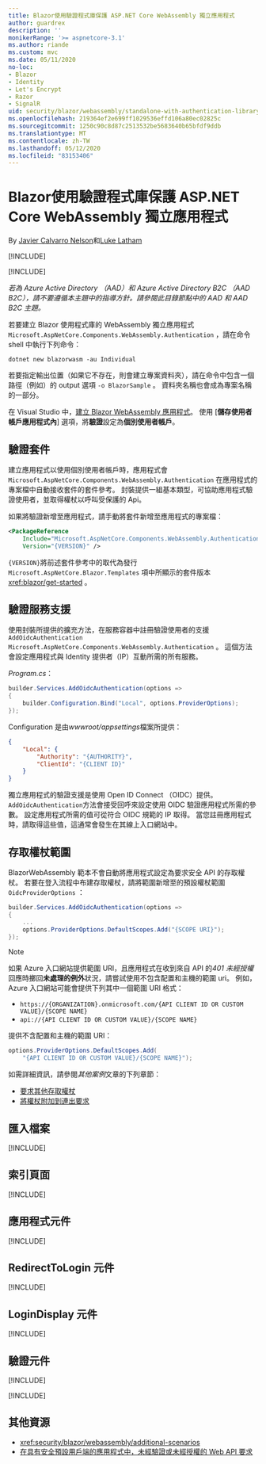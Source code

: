 ```yaml
---
title: Blazor使用驗證程式庫保護 ASP.NET Core WebAssembly 獨立應用程式
author: guardrex
description: ''
monikerRange: '>= aspnetcore-3.1'
ms.author: riande
ms.custom: mvc
ms.date: 05/11/2020
no-loc:
- Blazor
- Identity
- Let's Encrypt
- Razor
- SignalR
uid: security/blazor/webassembly/standalone-with-authentication-library
ms.openlocfilehash: 219364ef2e699ff1029536effd106a80ec02825c
ms.sourcegitcommit: 1250c90c8d87c2513532be5683640b65bfdf9ddb
ms.translationtype: MT
ms.contentlocale: zh-TW
ms.lasthandoff: 05/12/2020
ms.locfileid: "83153406"
---
```

# <a name="secure-an-aspnet-core-blazor-webassembly-standalone-app-with-the-authentication-library"></a>Blazor使用驗證程式庫保護 ASP.NET Core WebAssembly 獨立應用程式

By [Javier Calvarro Nelson](https://github.com/javiercn)和[Luke Latham](https://github.com/guardrex)

[!INCLUDE[](~/includes/blazorwasm-preview-notice.md)]

[!INCLUDE[](~/includes/blazorwasm-3.2-template-article-notice.md)]

*若為 Azure Active Directory （AAD）和 Azure Active Directory B2C （AAD B2C），請不要遵循本主題中的指導方針。請參閱此目錄節點中的 AAD 和 AAD B2C 主題。*

若要建立 Blazor 使用程式庫的 WebAssembly 獨立應用程式 `Microsoft.AspNetCore.Components.WebAssembly.Authentication` ，請在命令 shell 中執行下列命令：

```dotnetcli
dotnet new blazorwasm -au Individual
```

若要指定輸出位置（如果它不存在，則會建立專案資料夾），請在命令中包含一個路徑（例如）的 output 選項 `-o BlazorSample` 。 資料夾名稱也會成為專案名稱的一部分。

在 Visual Studio 中，[建立 Blazor WebAssembly 應用程式](xref:blazor/get-started)。 使用 [**儲存使用者帳戶應用程式內**] 選項，將**驗證**設定為**個別使用者帳戶**。

## <a name="authentication-package"></a>驗證套件

建立應用程式以使用個別使用者帳戶時，應用程式會 `Microsoft.AspNetCore.Components.WebAssembly.Authentication` 在應用程式的專案檔中自動接收套件的套件參考。 封裝提供一組基本類型，可協助應用程式驗證使用者，並取得權杖以呼叫受保護的 Api。

如果將驗證新增至應用程式，請手動將套件新增至應用程式的專案檔：

```xml
<PackageReference 
    Include="Microsoft.AspNetCore.Components.WebAssembly.Authentication" 
    Version="{VERSION}" />
```

`{VERSION}`將前述套件參考中的取代為發行 `Microsoft.AspNetCore.Blazor.Templates` 項中所顯示的套件版本 <xref:blazor/get-started> 。

## <a name="authentication-service-support"></a>驗證服務支援

使用封裝所提供的擴充方法，在服務容器中註冊驗證使用者的支援 `AddOidcAuthentication` `Microsoft.AspNetCore.Components.WebAssembly.Authentication` 。 這個方法會設定應用程式與 Identity 提供者（IP）互動所需的所有服務。

*Program.cs*：

```csharp
builder.Services.AddOidcAuthentication(options =>
{
    builder.Configuration.Bind("Local", options.ProviderOptions);
});
```

Configuration 是由*wwwroot/appsettings*檔案所提供：

```json
{
    "Local": {
        "Authority": "{AUTHORITY}",
        "ClientId": "{CLIENT ID}"
    }
}
```

獨立應用程式的驗證支援是使用 Open ID Connect （OIDC）提供。 `AddOidcAuthentication`方法會接受回呼來設定使用 OIDC 驗證應用程式所需的參數。 設定應用程式所需的值可從符合 OIDC 規範的 IP 取得。 當您註冊應用程式時，請取得這些值，這通常會發生在其線上入口網站中。

## <a name="access-token-scopes"></a>存取權杖範圍

BlazorWebAssembly 範本不會自動將應用程式設定為要求安全 API 的存取權杖。 若要在登入流程中布建存取權杖，請將範圍新增至的預設權杖範圍 `OidcProviderOptions` ：

```csharp
builder.Services.AddOidcAuthentication(options =>
{
    ...
    options.ProviderOptions.DefaultScopes.Add("{SCOPE URI}");
});
```

> [!NOTE]
> 如果 Azure 入口網站提供範圍 URI，且應用程式在收到來自 API 的*401 未經授權*回應時擲回**未處理的例外**狀況，請嘗試使用不包含配置和主機的範圍 uri。 例如，Azure 入口網站可能會提供下列其中一個範圍 URI 格式：
>
> * `https://{ORGANIZATION}.onmicrosoft.com/{API CLIENT ID OR CUSTOM VALUE}/{SCOPE NAME}`
> * `api://{API CLIENT ID OR CUSTOM VALUE}/{SCOPE NAME}`
>
> 提供不含配置和主機的範圍 URI：
>
> ```csharp
> options.ProviderOptions.DefaultScopes.Add(
>     "{API CLIENT ID OR CUSTOM VALUE}/{SCOPE NAME}");
> ```

如需詳細資訊，請參閱*其他案例*文章的下列章節：

* [要求其他存取權杖](xref:security/blazor/webassembly/additional-scenarios#request-additional-access-tokens)
* [將權杖附加到連出要求](xref:security/blazor/webassembly/additional-scenarios#attach-tokens-to-outgoing-requests)

## <a name="imports-file"></a>匯入檔案

[!INCLUDE[](~/includes/blazor-security/imports-file-standalone.md)]

## <a name="index-page"></a>索引頁面

[!INCLUDE[](~/includes/blazor-security/index-page-authentication.md)]

## <a name="app-component"></a>應用程式元件

[!INCLUDE[](~/includes/blazor-security/app-component.md)]

## <a name="redirecttologin-component"></a>RedirectToLogin 元件

[!INCLUDE[](~/includes/blazor-security/redirecttologin-component.md)]

## <a name="logindisplay-component"></a>LoginDisplay 元件

[!INCLUDE[](~/includes/blazor-security/logindisplay-component.md)]

## <a name="authentication-component"></a>驗證元件

[!INCLUDE[](~/includes/blazor-security/authentication-component.md)]

[!INCLUDE[](~/includes/blazor-security/troubleshoot.md)]

## <a name="additional-resources"></a>其他資源

* <xref:security/blazor/webassembly/additional-scenarios>
* [在具有安全預設用戶端的應用程式中，未經驗證或未經授權的 Web API 要求](xref:security/blazor/webassembly/additional-scenarios#unauthenticated-or-unauthorized-web-api-requests-in-an-app-with-a-secure-default-client)
